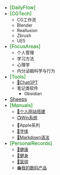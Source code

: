 * <font color=#008000 size=3>[DailyFlow]</font>
* <font color=#008000 size=3>[CGTech]</font>
  * CG工作流 
  * Blender
  * Reallusion
  * Zbrush
  * UE5
* <font color=#008000 size=3>[FocusAreas]</font>
  * 个人管理
  * 学习方法
  * 心理学
  * 内分泌脑科学与行为
* <font color=#008000 size=3>[Tools]</font>
  * [🤖ChatGPT](/ProjectDocs/🤖ChatGPT.md)
  * 笔记类软件
    * Obsidian
* <font color=#008000 size=3>[Sheeps](https://pdmars.super.site/sp)</font>
* <font color=#008000 size=3>[Manuals]</font>
  * [📡个人网站搭建](/ProjectDocs/📡个人网站搭建.md)
  * [📺Win系统](/ProjectDocs/📺Win系统.md)
  * 🍎Apple系列
  * [🍴字体](/ProjectDocs/🍴字体.md)
  * [🍩Markdown语法](/ProjectDocs/🍩Markdown语法.md)
* <font color=#008000 size=3>[PersonalRecords]</font>
  * [💪健康](/ProjectDocs/💪健康.md)
  * [🖖健身](https://pdmars.super.site/sp)
  * [🏀篮球](/ProjectDocs/🏀篮球.md)
  * [📻我的数码产品](https://pdmars.super.site/dp)
 
